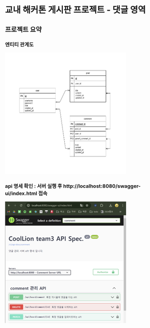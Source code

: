 # 교내 해커톤 게시판 프로젝트 - 댓글 영역


## 프로젝트 요약
<h3>엔티티 관계도</h3>
<img src="boardImages/coolLion_comments_erm.png" width="400" height="400"/>
<h3>api 명세 확인 : 서버 실행 후 http://localhost:8080/swagger-ui/index.html 접속</h3>
<img src="boardImages/swagger_info.png" width="400" height="400"/>
